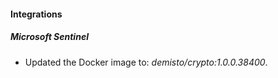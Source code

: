 #### Integrations
##### Microsoft Sentinel
- Updated the Docker image to: *demisto/crypto:1.0.0.38400*.
